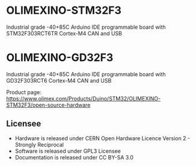 # OLIMEXINO-STM32F3
Industrial grade -40+85C Arduino IDE programmable board with STM32F303RCT6TR Cortex-M4 CAN and USB

# OLIMEXINO-GD32F3
Industrial grade -40+85C Arduino IDE programmable board with GD32F303RCT6 Cortex-M4 CAN and USB


Product page: https://www.olimex.com/Products/Duino/STM32/OLIMEXINO-STM32F3/open-source-hardware

## Licensee
* Hardware is released under CERN Open Hardware Licence Version 2 -
Strongly Reciprocal
* Software is released under GPL3 Licensee
* Documentation is released under CC BY-SA 3.0
